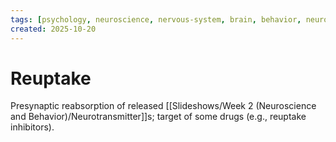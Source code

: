 ```yaml
---
tags: [psychology, neuroscience, nervous-system, brain, behavior, neurotransmitters]
created: 2025-10-20
---
```

# Reuptake

Presynaptic reabsorption of released [[Slideshows/Week 2 (Neuroscience and Behavior)/Neurotransmitter]]s; target of some drugs (e.g., reuptake inhibitors).
